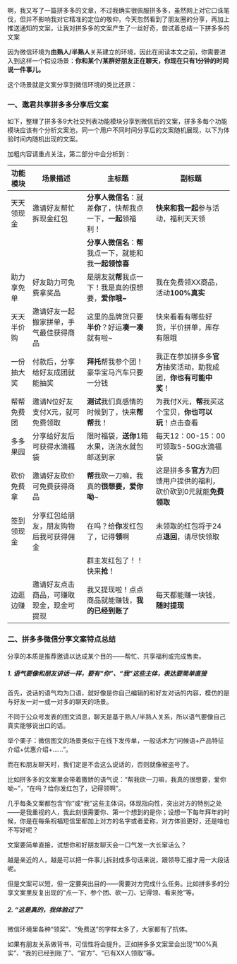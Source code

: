 啊，我又写了一篇拼多多的文章，不过我确实很佩服拼多多，虽然网上对它口诛笔伐，但并不影响我对它精准的定位的敬仰，今天忽然看到了朋友圈的分享，再加上推送通知的文案，让我对拼多多的文案产生了一丝好奇，尝试着总结一下拼多多的文案

因为微信环境为**由熟人/半熟人**关系建立的环境，因此在阅读本文之前，你需要进入到这样一个假设场景：**你和某个/某群好朋友正在聊天，你现在只有1分钟的时间说一件事儿。**

这个场景就是文案分享到微信环境的类比还原：

### 一、邀君共享拼多多分享后文案

如下，整理了拼多多9大社交列表功能模块分享到微信后的文案，拼多多每个功能模块应该有个分析文案池，同一个用户不同时间分享后的文案随机展现，以下为体验时间内随机出现的文案。

加粗内容请重点关注，第二部分中会分析到：

功能模块 | 场景描述 | 主标题 | 副标题
---|--- |--- |---
天天领现金 | 邀请好友帮忙拆现金红包 | **分享人微信名**：就差**你**了，快帮我点一下，**一起**领福利！ | **快来和我一起**参与活动，福利天天领
| | |**分享人微信名**：**帮**我点一下，就能和我**一起领惊喜**
助力享免单 | 好友助力可免费拿奖品 | 是朋友就**帮**我点一下！我是真的很想要，**爱你哦~** | 我在免费领XX商品，活动**100%真实**
天天半价购 | 邀请好友一起搬家拼单，手气最佳获得商品 | 这里的品牌货只要**半价**？好运**凑一凑**就有啦~ | 快来看看有哪些好货，半价拼单，库存有限哦
一份抽大奖 | 付款后，分享给好友成团就能抽奖  | **拜托**帮我参个团！豪华宝马汽车只要一分钱  |我正在参加拼多多**官方**抽奖活动，助我成团，**你也有可能中奖**！
帮帮免费团 | 邀请N位好友支付X元，就可免费领取 | **测试**我们真感情的时候到了，快来**帮帮**我！ | 为我付X元，**帮**我买这个宝贝，**你也可以玩**！点击查看
多多果园 | 分享给好友后可获得水滴福袋 | 限时福袋，**送你**1箱水果，浇浇水就包邮送到家 | 每天12：00-15：00可领取5-50G水滴福袋
砍价免费拿 | 邀请好友砍价可免费获得商品  | **帮**我砍一刀嘛，我真的**很想要，爱你呦**~  | 这是拼多多**官方**为回馈用户提供的福利，砍价砍到0元就能**免费领取**
签到领现金 | 分享红包给朋友，朋友购物后我可获得佣金 | 在吗？给**你**发红包了，记得**领**啊 | 未领取的红包将于24点**退回**，请尽快领取
| | |群主发红包了！！快来**抢**！
边逛边赚 | 邀请好友点击商品，可赚取现金，现金可提现 | 我又提现啦！点点商品就能赚钱，**我的已经到账了** | 每天都能赚一块钱，**随时提现**

### 二、拼多多微信分享文案特点总结

分享的本质是推荐邀请以达成某个目的——帮忙、共享福利或完成售卖。

##### 1. 语气要像和朋友讲话一样，要有“你”、“我”这些主体，表达要简单直接

首先，说话的语气均为口语，就好像是你自己编辑的和好友对话的内容，模仿的是与好友一对一或一对多的聊天的场景。

不同于公众号发表的图文消息，聊天是基于熟人/半熟人关系，所以语气要像自己真实能够说出口的话。

举个栗子：微信图文的场景类似于在线下发传单，一般话术为“问候语+产品特征介绍+优惠介绍+……”。

而在和朋友聊天时，我们定是不会这么说话的，否则就像被盗号了。

比如拼多多的文案里会带着撒娇的语气说：“帮我砍一刀嘛，我真的很想要，爱你呦~”，“在吗？给你发红包了，记得领啊”。

几乎每条文案都包含“你”或“我”这些主体词，体现指向性，突出对方的特别之处——是我重视的人，我此刻很需要你、第一个想到的是你；设想一下每年拜年的时候，你是在每条祝福短信里都加上对方的名字或者爱称，对方体验更好，还是啥也不写好呢？

文案要简单直接，试想你和好朋友聊天会一口气发一大长窜话么？

越是亲近的人，越是可以把一件事儿拆封成多句话来说，跟领导汇报才用一大段话呢。

但是文案可以短，但一定要突出目的——需要对方完成什么任务。比如拼多多的分享文案里反复出现的“点一下、参个团、砍一刀、记得领、看来抢”等。

##### 2. “这是真的，我体验过了”

微信环境里各种“领奖”、“免费送”的字样太多了，大家都有了抗体。

如果有朋友关系做背书，可信性将会提升。正如拼多多文案里会出现“100%真实”、“我的已经到账了”、“官方”、“已有XX人领取”等。


